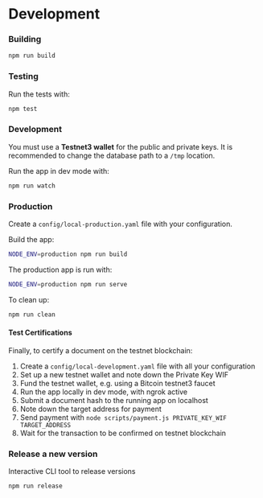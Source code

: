 # Development


### Building

```sh
npm run build
```

### Testing

Run the tests with:

```sh
npm test
```

### Development

You must use a **Testnet3 wallet** for the public and private keys. It is
recommended to change the database path to a `/tmp` location.

Run the app in dev mode with:

```sh
npm run watch
```

### Production

Create a `config/local-production.yaml` file with your configuration.

Build the app:

```sh
NODE_ENV=production npm run build
```

The production app is run with:

```sh
NODE_ENV=production npm run serve
```

To clean up:

```sh
npm run clean
```

#### Test Certifications

Finally, to certify a document on the testnet blockchain:

1. Create a `config/local-development.yaml` file with all your configuration
1. Set up a new testnet wallet and note down the Private Key WIF
1. Fund the testnet wallet, e.g. using a Bitcoin testnet3 faucet
1. Run the app locally in dev mode, with ngrok active
1. Submit a document hash to the running app on localhost
1. Note down the target address for payment
1. Send payment with `node scripts/payment.js PRIVATE_KEY_WIF TARGET_ADDRESS`
1. Wait for the transaction to be confirmed on testnet blockchain


### Release a new version

Interactive CLI tool to release versions

```
npm run release
```
